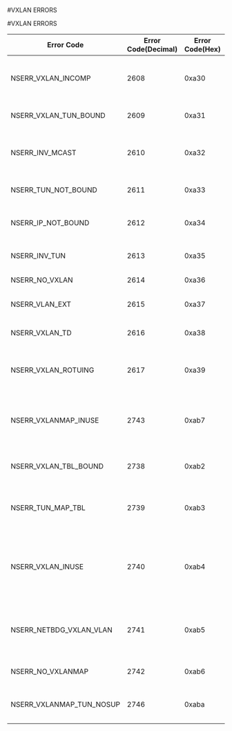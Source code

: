#VXLAN ERRORS

#VXLAN ERRORS



<table><thead><tr><th>Error Code</th><th>Error Code(Decimal)</th><th>Error Code(Hex)</th><th>Error Message</th></tr></thead><tbody><tr><td>NSERR_VXLAN_INCOMP</td><td>2608</td><td>0xa30</td><td>Vlan extension and IP address - both cannot be configured on vxlan</td></tr><tr><td>NSERR_VXLAN_TUN_BOUND</td><td>2609</td><td>0xa31</td><td>Tunnel is already bound to this vxlan</td></tr><tr><td>NSERR_INV_MCAST</td><td>2610</td><td>0xa32</td><td>Another multicast group already configured for this vxlan</td></tr><tr><td>NSERR_TUN_NOT_BOUND</td><td>2611</td><td>0xa33</td><td>Tunnel not bound to this vxlan</td></tr><tr><td>NSERR_IP_NOT_BOUND</td><td>2612</td><td>0xa34</td><td>IP/IPv6 address not bound to this vxlan</td></tr><tr><td>NSERR_INV_TUN</td><td>2613</td><td>0xa35</td><td>Tunnel should be of VXLAN type</td></tr><tr><td>NSERR_NO_VXLAN</td><td>2614</td><td>0xa36</td><td>Vxlan is not configured</td></tr><tr><td>NSERR_VLAN_EXT</td><td>2615</td><td>0xa37</td><td>Vlan already extended by a different vxlan</td></tr><tr><td>NSERR_VXLAN_TD</td><td>2616</td><td>0xa38</td><td>Vxlan is bound to a traffic domain</td></tr><tr><td>NSERR_VXLAN_ROTUING</td><td>2617</td><td>0xa39</td><td>Vlan extension and routing - both cannot be configured on vxlan</td></tr><tr><td>NSERR_VXLANMAP_INUSE</td><td>2743</td><td>0xab7</td><td>This vlan-to-vxlan map table is in use by a netbridge/pbr-tunnel</td></tr><tr><td>NSERR_VXLAN_TBL_BOUND</td><td>2738</td><td>0xab2</td><td>Vxlan is in use by a vlan-to-vxlan map table</td></tr><tr><td>NSERR_TUN_MAP_TBL</td><td>2739</td><td>0xab3</td><td>The tunnel currently applies vlan-to-vxlan mappings</td></tr><tr><td>NSERR_VXLAN_INUSE</td><td>2740</td><td>0xab4</td><td>Vxlans that have vlan extensions or IP addresses or routing cannot be used in mapping table</td></tr><tr><td>NSERR_NETBDG_VXLAN_VLAN</td><td>2741</td><td>0xab5</td><td>Vlan-to-vxlan map table and vlan - both cannot be configured on a netbridge</td></tr><tr><td>NSERR_NO_VXLANMAP</td><td>2742</td><td>0xab6</td><td>Vlan-to-vxlan map table is not configured</td></tr><tr><td>NSERR_VXLANMAP_TUN_NOSUP</td><td>2746</td><td>0xaba</td><td>Incompatible tunnel type for vlan-to-vxlan map table</td></tr></tbody></table>
